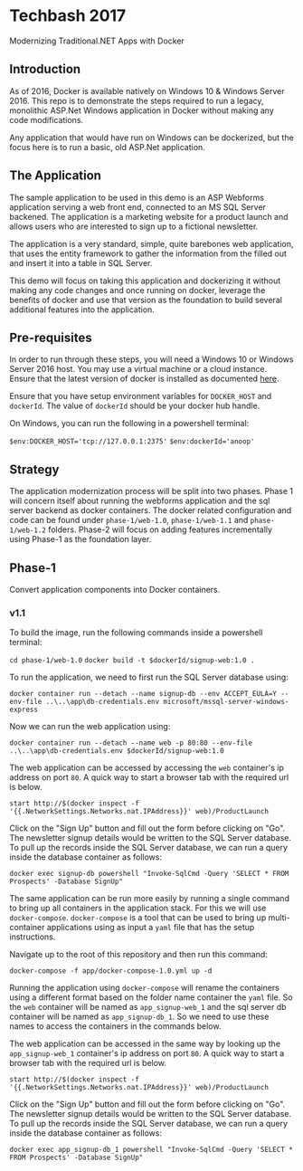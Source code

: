 # Techbash 2017
Modernizing Traditional.NET Apps with Docker

## Introduction

As of 2016, Docker is available natively on Windows 10 & Windows Server 2016. This repo is to demonstrate the steps required to run a legacy, monolithic ASP.Net Windows application in Docker without making any code modifications.

Any application that would have run on Windows can be dockerized, but the focus here is to run a basic, old ASP.Net application.

## The Application
The sample application to be used in this demo is an ASP Webforms application serving a web front end, connected to an MS SQL Server backened. The application is a marketing website for a product launch and allows users who are interested to sign up to a fictional newsletter.

The application is a very standard, simple, quite barebones web application, that uses the entity framework to gather the information from the filled out and insert it into a table in SQL Server.

This demo will focus on taking this application and dockerizing it without making any code changes and once running on docker, leverage the benefits of docker and use that version as the foundation to build several additional features into the application.

## Pre-requisites
In order to run through these steps, you will need a Windows 10 or Windows Server 2016 host. You may use a virtual machine or a cloud instance. Ensure that the latest version of docker is installed as documented [here](https://github.com/docker/labs/blob/master/windows/windows-containers/Setup-Server2016.md).

Ensure that you have setup environment variables for `DOCKER_HOST` and `dockerId`. The value of `dockerId` should be your docker hub handle.

On Windows, you can run the following in a powershell terminal: 

`$env:DOCKER_HOST='tcp://127.0.0.1:2375'`
`$env:dockerId='anoop'`

## Strategy
The application modernization process will be split into two phases. Phase 1 will concern itself about running the webforms application and the sql server backend as docker containers. The docker related configuration and code can be found under `phase-1/web-1.0`, `phase-1/web-1.1` and `phase-1/web-1.2` folders.
Phase-2 will focus on adding features incrementally using Phase-1 as the foundation layer.

## Phase-1

Convert application components into Docker containers.
### v1.1
To build the image, run the following commands inside a powershell terminal:

`cd phase-1/web-1.0`
`docker build -t $dockerId/signup-web:1.0 .`

To run the application, we need to first run the SQL Server database using:

`docker container run --detach --name signup-db --env ACCEPT_EULA=Y --env-file ..\..\app\db-credentials.env microsoft/mssql-server-windows-express`

Now we can run the web application using:

`docker container run --detach --name web -p 80:80 --env-file ..\..\app\db-credentials.env $dockerId/signup-web:1.0`

The web application can be accessed by accessing the `web` container's ip address on port `80`. A quick way to start a browser tab with the required url is below.

`start http://$(docker inspect -f '{{.NetworkSettings.Networks.nat.IPAddress}}' web)/ProductLaunch`

Click on the "Sign Up" button and fill out the form before clicking on "Go". The newsletter signup details would be written to the SQL Server database. To pull up the records inside the SQL Server database, we can run a query inside the database container as follows:

`docker exec signup-db powershell "Invoke-SqlCmd -Query 'SELECT * FROM Prospects' -Database SignUp"`

The same application can be run more easily by running a single command to bring up all containers in the application stack. For this we will use `docker-compose`. `docker-compose` is a tool that can be used to bring up multi-container applications using as input a `yaml` file that has the setup instructions.

Navigate up to the root of this repository and then run this command:

`docker-compose -f app/docker-compose-1.0.yml up -d`

Running the application using `docker-compose` will rename the containers using a different format based on the folder name container the `yaml` file. So the `web` container will be named as `app_signup-web_1` and the sql server db container will be named as `app_signup-db_1`. So we need to use these names to access the containers in the commands below.

The web application can be accessed in the same way by looking up the `app_signup-web_1` container's ip address on port `80`. A quick way to start a browser tab with the required url is below.

`start http://$(docker inspect -f '{{.NetworkSettings.Networks.nat.IPAddress}}' web)/ProductLaunch`

Click on the "Sign Up" button and fill out the form before clicking on "Go". The newsletter signup details would be written to the SQL Server database. To pull up the records inside the SQL Server database, we can run a query inside the database container as follows:

`docker exec app_signup-db_1 powershell "Invoke-SqlCmd -Query 'SELECT * FROM Prospects' -Database SignUp"`
